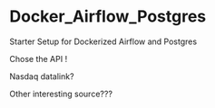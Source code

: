 # Docker_Airflow_Postgres
Starter Setup for Dockerized Airflow and Postgres

Chose the API !

Nasdaq datalink?

Other interesting source???
